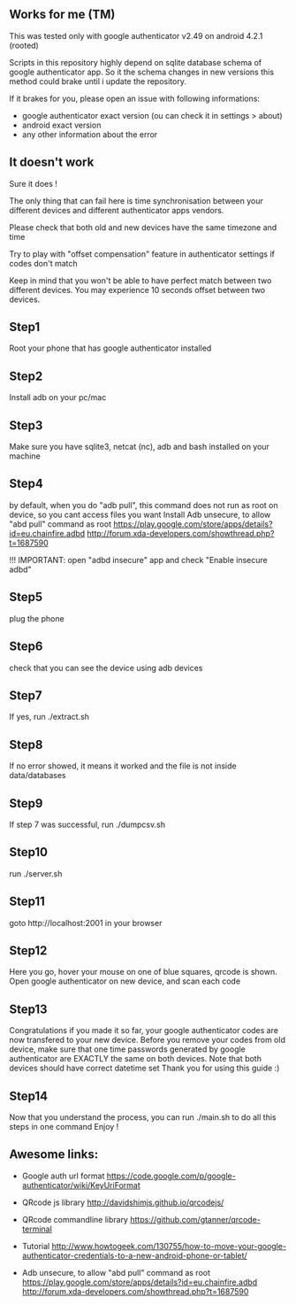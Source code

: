 

## Works for me (TM)

This was tested only with google authenticator v2.49 on android 4.2.1 (rooted)

Scripts in this repository highly depend on sqlite database schema of google authenticator app.
So it the schema changes in new versions this method could brake until i update the repository.

If it brakes for you, please open an issue with following informations:
- google authenticator exact version (ou can check it in settings > about)
- android exact version
- any other information about the error


## It doesn't work

Sure it does !

The only thing that can fail here is time synchronisation between your different devices and different authenticator apps vendors.

Please check that both old and new devices have the same timezone and time

Try to play with "offset compensation" feature in authenticator settings if codes don't match

Keep in mind that you won't be able to have perfect match between two different devices. You may experience 10 seconds offset between two devices. 



## Step1
Root your phone that has google authenticator installed

## Step2
Install adb on your pc/mac

## Step3
Make sure you have sqlite3, netcat (nc), adb and bash installed on your machine

## Step4
by default, when you do "adb pull", this command does not run as root on device, so you cant access files you want
Install Adb unsecure, to allow "abd pull" command as root
https://play.google.com/store/apps/details?id=eu.chainfire.adbd
http://forum.xda-developers.com/showthread.php?t=1687590

!!! IMPORTANT: open "adbd insecure" app and check "Enable insecure adbd"


## Step5
plug the phone

## Step6
check that you can see the device using adb devices

## Step7
If yes, run ./extract.sh

## Step8
If no error showed, it means it worked and the file is not inside data/databases

## Step9
If step 7 was successful, run ./dumpcsv.sh

## Step10
run ./server.sh

## Step11
goto http://localhost:2001 in your browser

## Step12
Here you go, hover your mouse on one of blue squares, qrcode is shown.
Open google authenticator on new device, and scan each code

## Step13
Congratulations if you made it so far, your google authenticator codes are now transfered to your new device.
Before you remove your codes from old device, make sure that one time passwords generated by google authenticator are EXACTLY the same on both devices.
Note that both devices should have correct datetime set
Thank you for using this guide :)

## Step14
Now that you understand the process, you can run ./main.sh to do all this steps in one command
Enjoy !



## Awesome links:

- Google auth url format
https://code.google.com/p/google-authenticator/wiki/KeyUriFormat

- QRcode js library
http://davidshimjs.github.io/qrcodejs/

- QRcode commandline library
https://github.com/gtanner/qrcode-terminal

- Tutorial
http://www.howtogeek.com/130755/how-to-move-your-google-authenticator-credentials-to-a-new-android-phone-or-tablet/

- Adb unsecure, to allow "abd pull" command as root
https://play.google.com/store/apps/details?id=eu.chainfire.adbd
http://forum.xda-developers.com/showthread.php?t=1687590


